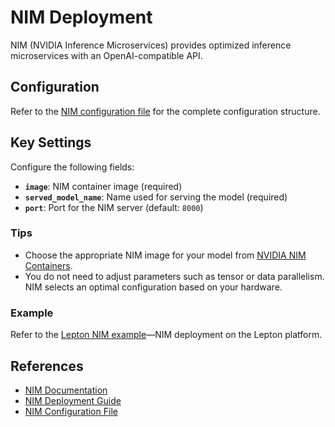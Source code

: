 # NIM Deployment

NIM (NVIDIA Inference Microservices) provides optimized inference microservices with an OpenAI-compatible API.

## Configuration

Refer to the [NIM configuration file](../../../../packages/nemo-evaluator-launcher/src/nemo_evaluator_launcher/configs/deployment/nim.yaml) for the complete configuration structure.

## Key Settings

Configure the following fields:

- **`image`**: NIM container image (required)
- **`served_model_name`**: Name used for serving the model (required)
- **`port`**: Port for the NIM server (default: `8000`)

### Tips

- Choose the appropriate NIM image for your model from [NVIDIA NIM Containers](https://catalog.ngc.nvidia.com/containers?filters=nvidia_nim).
- You do not need to adjust parameters such as tensor or data parallelism. NIM selects an optimal configuration based on your hardware.

### Example

Refer to the [Lepton NIM example](https://github.com/NVIDIA-NeMo/Eval/tree/main/packages/nemo-evaluator-launcher/examples/lepton_nim_llama_3_1_8b_instruct.yaml)—NIM deployment on the Lepton platform.

## References

- [NIM Documentation](https://docs.nvidia.com/nim/)
- [NIM Deployment Guide](https://docs.nvidia.com/nim/large-language-models/latest/deployment-guide.html)
- [NIM Configuration File](../../../../packages/nemo-evaluator-launcher/src/nemo_evaluator_launcher/configs/deployment/nim.yaml)
